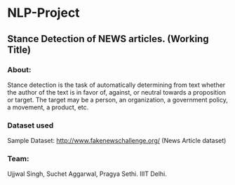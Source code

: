 # NLP-Project

## Stance Detection of NEWS articles. (Working Title)

### About:

Stance detection is the task of automatically determining from text whether the author
of the text is in favor of, against, or neutral towards a proposition or target. The target
may be a person, an organization, a government policy, a movement, a product, etc.

### Dataset used

Sample Dataset: http://www.fakenewschallenge.org/ (News Article dataset)

### Team: 

Ujjwal Singh, Suchet Aggarwal, Pragya Sethi.
IIIT Delhi.

